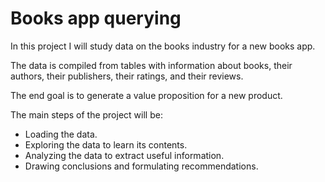 # Books app querying

In this project I will study data on the books industry for a new books app.

The data is compiled from tables with information about books, their authors, their publishers, their ratings, and their reviews.

The end goal is to generate a value proposition for a new product.

The main steps of the project will be:
- Loading the data.
- Exploring the data to learn its contents.
- Analyzing the data to extract useful information.
- Drawing conclusions and formulating recommendations.
